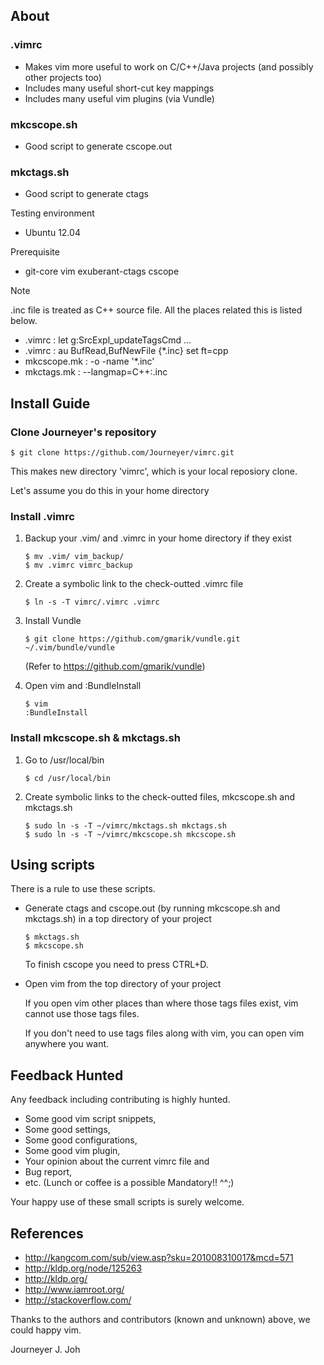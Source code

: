 ## About

### .vimrc
- Makes vim more useful to work on C/C++/Java projects (and possibly other projects too)
- Includes many useful short-cut key mappings
- Includes many useful vim plugins (via Vundle)

### mkcscope.sh
- Good script to generate cscope.out

### mkctags.sh
- Good script to generate ctags

Testing environment
- Ubuntu 12.04

Prerequisite
- git-core vim exuberant-ctags cscope

Note

.inc file is treated as C++ source file. All the places related this is listed below.
- .vimrc : let g:SrcExpl_updateTagsCmd ...
- .vimrc : au BufRead,BufNewFile {*.inc}       set ft=cpp
- mkcscope.mk : -o -name '*.inc'
- mkctags.mk : --langmap=C++:.inc


## Install Guide
### Clone Journeyer's repository
```
$ git clone https://github.com/Journeyer/vimrc.git
```

This makes new directory 'vimrc', which is your local reposiory clone.

Let's assume you do this in your home directory

### Install .vimrc

1. Backup your .vim/ and .vimrc in your home directory if they exist
   ```
   $ mv .vim/ vim_backup/
   $ mv .vimrc vimrc_backup
   ```

2. Create a symbolic link to the check-outted .vimrc file

   ```
   $ ln -s -T vimrc/.vimrc .vimrc
   ```

3. Install Vundle

   ```
   $ git clone https://github.com/gmarik/vundle.git ~/.vim/bundle/vundle
   ```

   (Refer to https://github.com/gmarik/vundle)

4. Open vim and :BundleInstall

   ```
   $ vim
   :BundleInstall
   ```


### Install mkcscope.sh & mkctags.sh

1. Go to /usr/local/bin

   ```
   $ cd /usr/local/bin
   ```

2. Create symbolic links to the check-outted files, mkcscope.sh and mkctags.sh

   ```
   $ sudo ln -s -T ~/vimrc/mkctags.sh mkctags.sh
   $ sudo ln -s -T ~/vimrc/mkcscope.sh mkcscope.sh
   ```


## Using scripts

There is a rule to use these scripts.
- Generate ctags and cscope.out (by running mkcscope.sh and mkctags.sh) in a top directory of your project
   ```
   $ mkctags.sh
   $ mkcscope.sh
   ```

   To finish cscope you need to press CTRL+D.

- Open vim from the top directory of your project

   If you open vim other places than where those tags files exist, vim cannot use those tags files.
   
   If you don't need to use tags files along with vim, you can open vim anywhere you want.

## Feedback Hunted

Any feedback including contributing is highly hunted.
- Some good vim script snippets, 
- Some good settings, 
- Some good configurations, 
- Some good vim plugin,
- Your opinion about the current vimrc file and 
- Bug report, 
- etc. (Lunch or coffee is a possible Mandatory!! ^^;)

Your happy use of these small scripts is surely welcome.


## References

- http://kangcom.com/sub/view.asp?sku=201008310017&mcd=571
- http://kldp.org/node/125263
- http://kldp.org/
- http://www.iamroot.org/
- http://stackoverflow.com/

Thanks to the authors and contributors (known and unknown) above, we could happy vim.


Journeyer J. Joh

